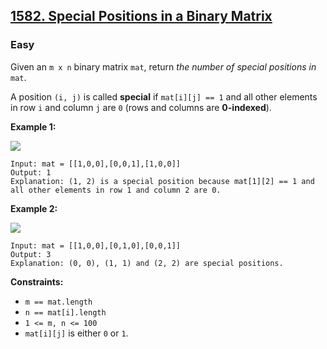 ## [1582. Special Positions in a Binary Matrix](https://leetcode.com/problems/special-positions-in-a-binary-matrix/)

### Easy

Given an `m x n` binary matrix `mat`, return _the number of special positions in_ `mat`.

A position `(i, j)` is called **special** if `mat[i][j] == 1` and all other elements in row `i` and column `j` are `0` (rows and columns are **0-indexed**).

**Example 1:**

<img src="https://assets.leetcode.com/uploads/2021/12/23/special1.jpg">

```
Input: mat = [[1,0,0],[0,0,1],[1,0,0]]
Output: 1
Explanation: (1, 2) is a special position because mat[1][2] == 1 and all other elements in row 1 and column 2 are 0.
```

**Example 2:**

<img src="https://assets.leetcode.com/uploads/2021/12/24/special-grid.jpg">

```
Input: mat = [[1,0,0],[0,1,0],[0,0,1]]
Output: 3
Explanation: (0, 0), (1, 1) and (2, 2) are special positions.
```

**Constraints:**

- `m == mat.length`
- `n == mat[i].length`
- `1 <= m, n <= 100`
- `mat[i][j]` is either `0` or `1`.
